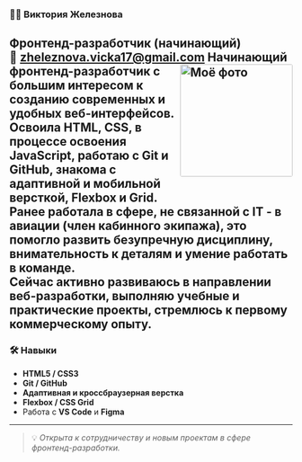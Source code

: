 ### 👩‍💻 Виктория Железнова  
**Фронтенд-разработчик (начинающий)**  
📧 [zheleznova.vicka17@gmail.com](mailto:zheleznova.vicka17@gmail.com)
<img src="images/IMG_2604.jpg" alt="Моё фото" width="200" style="border-radius: 3px; float: right; margin: 0 0 10px 10px;">
Начинающий фронтенд-разработчик с большим интересом к созданию современных и удобных веб-интерфейсов.  
Освоила **HTML**, **CSS**, в процессе освоения **JavaScript**, работаю с **Git** и **GitHub**, знакома с адаптивной и мобильной версткой, **Flexbox** и **Grid**.  
Ранее работала в сфере, не связанной с IT - в авиации (член кабинного экипажа), это помогло развить безупречную дисциплину, внимательность к деталям и умение работать в команде.  
Сейчас активно развиваюсь в направлении веб-разработки, выполняю учебные и практические проекты, стремлюсь к первому коммерческому опыту.  
---

### 🛠️ Навыки

- **HTML5 / CSS3**
- **Git / GitHub**  
- **Адаптивная и кроссбраузерная верстка**  
- **Flexbox / CSS Grid**  
- Работа с **VS Code** и **Figma**
---

> 💡 *Открыта к сотрудничеству и новым проектам в сфере фронтенд-разработки.*